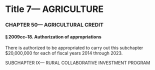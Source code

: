 
# Title 7— AGRICULTURE
### CHAPTER 50— AGRICULTURAL CREDIT
#### § 2009cc–18. Authorization of appropriations

There is authorized to be appropriated to carry out this subchapter $20,000,000 for each of fiscal years 2014 through 2023.

SUBCHAPTER IX— RURAL COLLABORATIVE INVESTMENT PROGRAM
